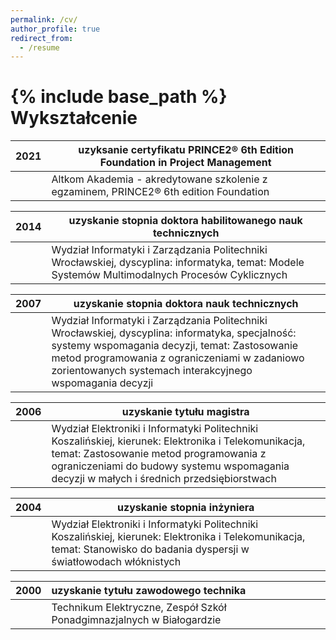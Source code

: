 ```yaml
---
permalink: /cv/
author_profile: true
redirect_from:
  - /resume
---
```


{% include base_path %}
Wykształcenie
======

|2021 | __uzyksanie certyfikatu PRINCE2® 6th Edition Foundation in Project Management__|
|---------------------------|------------------------------------------------------------|
|     | Altkom Akademia - akredytowane szkolenie z egzaminem, PRINCE2® 6th edition Foundation|

|2014 | __uzyskanie stopnia doktora habilitowanego nauk technicznych__|
|---------------------------|------------------------------------------------------------|
|     | Wydział Informatyki i Zarządzania Politechniki Wrocławskiej, dyscyplina: informatyka,	temat: Modele Systemów Multimodalnych Procesów Cyklicznych|

|2007 | __uzyskanie stopnia doktora nauk technicznych__|
|---------------------------|------------------------------------------------------------|
|     | Wydział Informatyki i Zarządzania Politechniki Wrocławskiej, dyscyplina: informatyka, specjalność: systemy wspomagania decyzji,	temat: Zastosowanie metod programowania z ograniczeniami w zadaniowo zorientowanych systemach interakcyjnego wspomagania decyzji|

|2006 | __uzyskanie tytułu magistra__|
|---------------------------|------------------------------------------------------------|
|     | Wydział Elektroniki i Informatyki Politechniki Koszalińskiej, kierunek: Elektronika i Telekomunikacja, temat: Zastosowanie metod programowania z ograniczeniami do budowy systemu wspomagania decyzji w małych i średnich przedsiębiorstwach|

|2004 | __uzyskanie stopnia inżyniera__|
|---------------------------|------------------------------------------------------------|
|     | Wydział Elektroniki i Informatyki Politechniki Koszalińskiej, kierunek: Elektronika i Telekomunikacja, temat: Stanowisko do badania dyspersji w światłowodach włóknistych|

|2000| __uzyskanie tytułu zawodowego technika__|
|:--|:---------------------------------------------------------------------------------|
|   | Technikum Elektryczne, Zespół Szkół Ponadgimnazjalnych w Białogardzie            |

